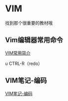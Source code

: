 # VIM

找到那个很重要的教材哦

## Vim编辑器常用命令

[VIM常用简介](https://blog.csdn.net/zhang_yu_ling/article/details/103777714)

u 
CTRL-R（redo）

## VIM笔记-编码

[VIM笔记-编码](https://www.jianshu.com/p/44691357c8ee)


